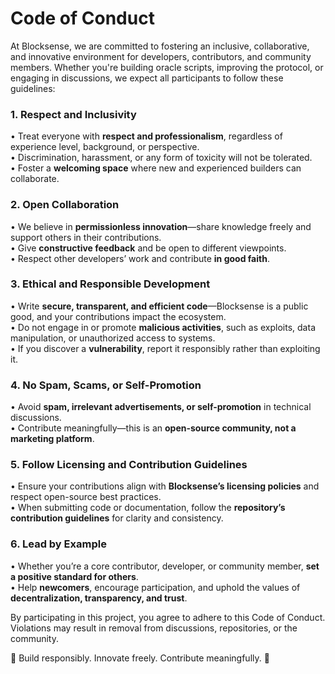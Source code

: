 # Code of Conduct

At Blocksense, we are committed to fostering an inclusive, collaborative, and innovative environment for developers, contributors, and community members. Whether you're building oracle scripts, improving the protocol, or engaging in discussions, we expect all participants to follow these guidelines:

### 1. **Respect and Inclusivity**

• Treat everyone with **respect and professionalism**, regardless of experience level, background, or perspective. <br>
• Discrimination, harassment, or any form of toxicity will not be tolerated. <br>
• Foster a **welcoming space** where new and experienced builders can collaborate.

### 2. **Open Collaboration**

• We believe in **permissionless innovation**—share knowledge freely and support others in their contributions. <br>
• Give **constructive feedback** and be open to different viewpoints. <br>
• Respect other developers’ work and contribute **in good faith**.

### 3. **Ethical and Responsible Development**

• Write **secure, transparent, and efficient code**—Blocksense is a public good, and your contributions impact the ecosystem. <br>
• Do not engage in or promote **malicious activities**, such as exploits, data manipulation, or unauthorized access to systems. <br>
• If you discover a **vulnerability**, report it responsibly rather than exploiting it.

### 4. **No Spam, Scams, or Self-Promotion**

• Avoid **spam, irrelevant advertisements, or self-promotion** in technical discussions. <br>
• Contribute meaningfully—this is an **open-source community, not a marketing platform**.

### 5. **Follow Licensing and Contribution Guidelines**

• Ensure your contributions align with **Blocksense’s licensing policies** and respect open-source best practices. <br>
• When submitting code or documentation, follow the **repository’s contribution guidelines** for clarity and consistency.

### 6. **Lead by Example**

• Whether you’re a core contributor, developer, or community member, **set a positive standard for others**. <br>
• Help **newcomers**, encourage participation, and uphold the values of **decentralization, transparency, and trust**.

By participating in this project, you agree to adhere to this Code of Conduct. Violations may result in removal from discussions, repositories, or the community.

🚀 Build responsibly. Innovate freely. Contribute meaningfully. 🚀
